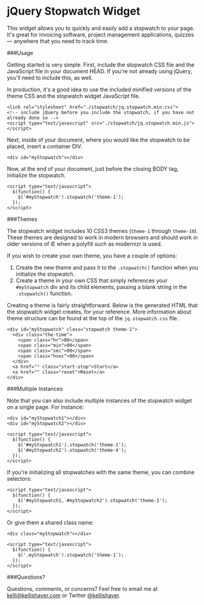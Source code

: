 jQuery Stopwatch Widget
====

This widget allows you to quickly and easily add a stopwatch to your page. It's great for invoicing software, project management applications, quizzes&mdash; anywhere that you need to track time.

###Usage

Getting started is very simple. First, include the stopwatch CSS file and the JavaScript file in your document HEAD. If you're not already using jQuery, you'll need to include this, as well.

In production, it's a good idea to use the included minified versions of the theme CSS and the stopwatch widget JavaScript file.

    <link rel="stylesheet" href="./stopwatch/jq.stopwatch.min.css">
    <!-- include jQuery before you include the stopwatch, if you have not already done so -->
    <script type="text/javascript" src="./stopwatch/jq.stopwatch.min.js"></script>

Next, inside of your document, where you would like the stopwatch to be placed, insert a container DIV.

    <div id="myStopwatch"></div>

Now, at the end of your document, just before the closing BODY tag, initialize the stopwatch.

    <script type="text/javascript">
      $(function() {
        $('#myStopwatch').stopwatch('theme-1');
      });
    </script>

###Themes

The stopwatch widget includes 10 CSS3 themes (`theme-1` through `theme-10`). These themes are designed to work in modern browsers and should work in older versions of IE when a polyfill such as modernizr is used.

If you wish to create your own theme, you have a couple of options:

1. Create the new theme and pass it to the `.stopwatch()` function when you initialize the stopwatch.
2. Create a theme in your own CSS that simply references your `#myStopwatch` div and its child elements, passing a blank string in the `.stopwatch()` function.

Creating a theme is fairly straightforward. Below is the generated HTML that the stopwatch widget creates, for your reference. More information about theme structure can be found at the top of the `jq.stopwatch.css` file.

    <div id="myStopwatch" class="stopwatch theme-1">
      <div class="the-time">
        <span class="hr">00</span>
        <span class="min">00</span>
        <span class="sec">00</span>
        <span class="hsec">00</span>
      </div>
      <a href="" class="start-stop">Start</a>
      <a href="" class="reset">Reset</a>
    </div>

###Multiple Instances

Note that you can also include multiple instances of the stopwatch widget on a single page. For instance:

    <div id="myStopwatch1"></div>
    <div id="myStopwatch2"></div>

    <script type="text/javascript">
      $(function() {
        $('#myStopwatch1').stopwatch('theme-1');
        $('#myStopwatch2').stopwatch('theme-4');
      });
    </script>

If you're initializing all stopwatches with the same theme, you can combine selectors:

    <script type="text/javascript">
      $(function() {
        $('#myStopwatch1, #myStopwatch2').stopwatch('theme-1');
      });
    </script>

Or give them a shared class name:

    <div class="myStopwatch"></div>

    <script type="text/javascript">
      $(function() {
        $('.myStopwatch').stopwatch('theme-1');
      });
    </script>

###Questions?

Questions, comments, or concerns? Feel free to email me at <a href="mailto:kelli@kellishaver.com">kelli@kellishaver.com</a> or Twitter [@kellishaver](http://twitter.com/kellishaver).

